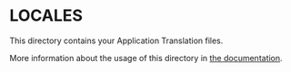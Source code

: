 # LOCALES

This directory contains your Application Translation files.

More information about the usage of this directory in [the documentation](https://marquez.co/docs/statusfy).
